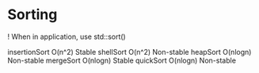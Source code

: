 # Sorting

! When in application, use std::sort()

insertionSort O(n^2) Stable
shellSort O(n^2) Non-stable
heapSort O(nlogn) Non-stable
mergeSort O(nlogn) Stable
quickSort O(nlogn) Non-stable
